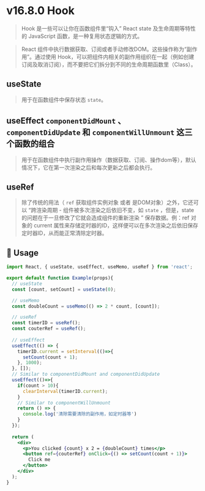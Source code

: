 # v16.8.0 Hook

> Hook 是一些可以让你在函数组件里“钩入” React state 及生命周期等特性的 JavaScript 函数，是一种复用状态逻辑的方式。

> React 组件中执行数据获取、订阅或者手动修改DOM。这些操作称为“副作用”。通过使用 Hook，可以把组件内相关的副作用组织在一起（例如创建订阅及取消订阅），而不要把它们拆分到不同的生命周期函数里（Class）。

## useState

> 用于在函数组件中保存状态 `state`。

## useEffect `componentDidMount` 、`componentDidUpdate` 和 `componentWillUnmount` 这三个函数的组合

> 用于在函数组件中执行副作用操作（数据获取、订阅、操作dom等），默认情况下，它在第一次渲染之后和每次更新之后都会执行。

## useRef  

> 除了传统的用法（ `ref` 获取组件实例对象 或者 是DOM对象）之外，它还可以 “跨渲染周期 - 组件被多次渲染之后依旧不变，如 `state` ，但是，state的问题在于一旦修改了它就会造成组件的重新渲染 ” 保存数据。例：ref 对象的 current 属性来存储定时器的ID，这样便可以在多次渲染之后依旧保存定时器ID，从而能正常清除定时器。

## 🔨 Usage

```jsx
import React, { useState, useEffect, useMemo, useRef } from 'react';

export default function Example(props){
  // useState
  const [count, setCount] = useState(0);

  // useMemo
  const doubleCount = useMemo(() => 2 * count, [count]);

  // useRef
  const timerID = useRef();
  const couterRef = useRef();
  
  // useEffect
  useEffect(() => {
    timerID.current = setInterval(()=>{
      setCount(count + 1);
    }, 1000); 
  }, []);
  // Similar to componentDidMount and componentDidUpdate
  useEffect(()=>{
    if(count > 10){
      clearInterval(timerID.current);
    }
    // Similar to componentWillUnmount
    return () => {
      console.log('清除需要清除的副作用，如定时器等')
    }
  });
  
  return (
    <div>
      <p>You clicked {count} x 2 = {doubleCount} times</p>
      <button ref={couterRef} onClick={() => setCount(count + 1)}>
        Click me
      </button>
    </div>
  );
}
```
